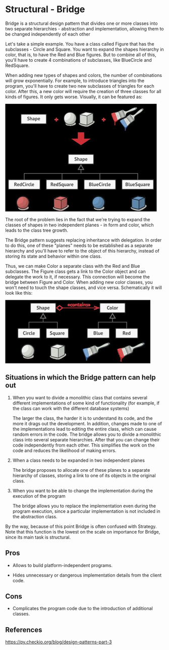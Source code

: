 # Structural - Bridge

Bridge is a structural design pattern that divides one or more classes into two separate hierarchies - abstraction and implementation, allowing them to be changed independently of each other

Let's take a simple example. You have a class called Figure that has the subclasses - Circle and Square. You want to expand the shapes hierarchy in color, that is, to have the Red and Blue figures. But to combine all of this, you'll have to create 4 combinations of subclasses, like BlueCircle and RedSquare.

When adding new types of shapes and colors, the number of combinations will grow exponentially. For example, to introduce triangles into the program, you'll have to create two new subclasses of triangles for each color. After this, a new color will require the creation of three classes for all kinds of figures. It only gets worse. Visually, it can be featured as:

![image](../../media/Structural-Bridge-image1.jpg)

The root of the problem lies in the fact that we're trying to expand the classes of shapes in two independent planes - in form and color, which leads to the class tree growth.

The Bridge pattern suggests replacing inheritance with delegation. In order to do this, one of these "planes" needs to be established as a separate hierarchy and you'll have to refer to the object of this hierarchy, instead of storing its state and behavior within one class.

Thus, we can make Color a separate class with the Red and Blue subclasses. The Figure class gets a link to the Color object and can delegate the work to it, if necessary. This connection will become the bridge between Figure and Color. When adding new color classes, you won't need to touch the shape classes, and vice versa. Schematically it will look like this:

![image](../../media/Structural-Bridge-image2.jpg)

## Situations in which the Bridge pattern can help out

1. When you want to divide a monolithic class that contains several different implementations of some kind of functionality (for example, if the class can work with the different database systems)

    The larger the class, the harder it is to understand its code, and the more it drags out the development. In addition, changes made to one of the implementations lead to editing the entire class, which can cause random errors in the code. The bridge allows you to divide a monolithic class into several separate hierarchies. After that you can change their code independently from each other. This simplifies the work on the code and reduces the likelihood of making errors.

2. When a class needs to be expanded in two independent planes

    The bridge proposes to allocate one of these planes to a separate hierarchy of classes, storing a link to one of its objects in the original class.

3. When you want to be able to change the implementation during the execution of the program

    The bridge allows you to replace the implementation even during the program execution, since a particular implementation is not included in the abstraction class.

By the way, because of this point Bridge is often confused with Strategy. Note that this function is the lowest on the scale on importance for Bridge, since its main task is structural.

## Pros

- Allows to build platform-independent programs.

- Hides unnecessary or dangerous implementation details from the client code.

## Cons

- Complicates the program code due to the introduction of additional classes.

## References

https://py.checkio.org/blog/design-patterns-part-3
